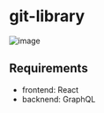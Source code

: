 git-library
===========
![image](https://user-images.githubusercontent.com/35698619/48921154-ca6f4000-ee6b-11e8-8b57-53009ac2caa8.png)

Requirements
------------
- frontend: React
- backnend: GraphQL
